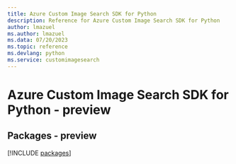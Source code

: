 ```yaml
---
title: Azure Custom Image Search SDK for Python
description: Reference for Azure Custom Image Search SDK for Python
author: lmazuel
ms.author: lmazuel
ms.data: 07/20/2023
ms.topic: reference
ms.devlang: python
ms.service: customimagesearch
---
```

# Azure Custom Image Search SDK for Python - preview
## Packages - preview
[!INCLUDE [packages](custom-image-search-index.md)]